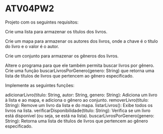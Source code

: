# ATV04PW2 

Projeto com os seguintes requisitos:

Crie uma lista para armazenar os títulos dos livros.

Crie um mapa para armazenar os autores dos livros, onde a chave é o título do livro e o valor é o autor.

Crie um conjunto para armazenar os gêneros dos livros.

Altere o programa para que ele também permita buscar livros por gênero. Crie uma função buscarLivrosPorGenero(genero: String) que retorna uma lista de títulos de livros que pertencem ao gênero especificado.

Implemente as seguintes funções:

adicionarLivro(titulo: String, autor: String, genero: String): Adiciona um livro à lista e ao mapa, e adiciona o gênero ao conjunto.
removerLivro(titulo: String): Remove um livro da lista e do mapa.
listarLivros(): Exibe todos os livros na lista.
verificarDisponibilidade(titulo: String): Verifica se um livro está disponível (ou seja, se está na lista).
buscarLivrosPorGenero(genero: String): Retorna uma lista de títulos de livros que pertencem ao gênero especificado.
 
